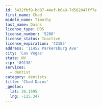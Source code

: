 ```yaml
---
id: 5432fbf9-bd87-44ef-b6a9-7d562047ff7e
first_name: Chad
middle_name: Timothy
last_name: Dains
license_type: DDS
license_number: '5280'
license_status: Inactive
license_expiration: '42185'
address: '11452 Parkersburg Ave'
city: 'Las Vegas'
state: NV
zip: '89138'
services:
  - dentist
category: dentists
title: 'Chad Dains'
_geoloc:
  lat: 36.1595
  lng: -115.347
---
```

